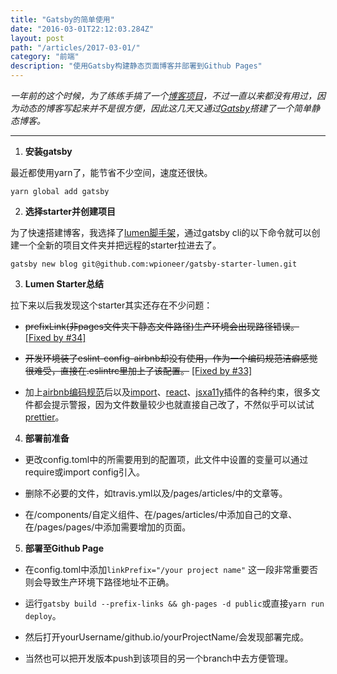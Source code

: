 ```yaml
---
title: "Gatsby的简单使用"
date: "2016-03-01T22:12:03.284Z"
layout: post
path: "/articles/2017-03-01/"
category: "前端"
description: "使用Gatsby构建静态页面博客并部署到Github Pages"
---
```


*一年前的这个时候，为了练练手搞了一个[博客项目](https://github.com/ShinyLeee/shinyBlog)，不过一直以来都没有用过，因为动态的博客写起来并不是很方便，因此这几天又通过[Gatsby](https://github.com/gatsbyjs/gatsby)搭建了一个简单静态博客。*

---

1. **安装gatsby**

最近都使用yarn了，能节省不少空间，速度还很快。

`yarn global add gatsby`

2. **选择starter并创建项目**

为了快速搭建博客，我选择了[lumen脚手架](https://github.com/wpioneer/gatsby-starter-lumen)，通过gatsby cli的以下命令就可以创建一个全新的项目文件夹并把远程的starter拉进去了。

`gatsby new blog git@github.com:wpioneer/gatsby-starter-lumen.git`

3. **Lumen Starter总结**

拉下来以后我发现这个starter其实还存在不少问题：

- ~~prefixLink(非pages文件夹下静态文件路径)生产环境会出现路径错误。~~ [[Fixed by #34]](https://github.com/wpioneer/gatsby-starter-lumen/pull/34)

- ~~开发环境装了eslint-config-airbnb却没有使用，作为一个编码规范洁癖感觉很难受，直接在.eslintrc里加上了该配置。~~ [[Fixed by #33]](https://github.com/wpioneer/gatsby-starter-lumen/pull/33)

- 加上[airbnb编码规范](https://github.com/airbnb/javascript)后以及[import](https://github.com/benmosher/eslint-plugin-import)、[react](https://github.com/yannickcr/eslint-plugin-react)、[jsxa11y](https://github.com/evcohen/eslint-plugin-jsx-a11y)插件的各种约束，很多文件都会提示警报，因为文件数量较少也就直接自己改了，不然似乎可以试试[prettier](https://github.com/prettier/prettier)。

4. **部署前准备**

- 更改config.toml中的所需要用到的配置项，此文件中设置的变量可以通过require或import config引入。

- 删除不必要的文件，如travis.yml以及/pages/articles/中的文章等。

- 在/components/自定义组件、在/pages/articles/中添加自己的文章、在/pages/pages/中添加需要增加的页面。

5. **部署至Github Page**

- 在config.toml中添加`linkPrefix="/your project name"`
这一段非常重要否则会导致生产环境下路径地址不正确。

- 运行`gatsby build --prefix-links && gh-pages -d public`或直接`yarn run deploy`。

- 然后打开yourUsername/github.io/yourProjectName/会发现部署完成。

- 当然也可以把开发版本push到该项目的另一个branch中去方便管理。

